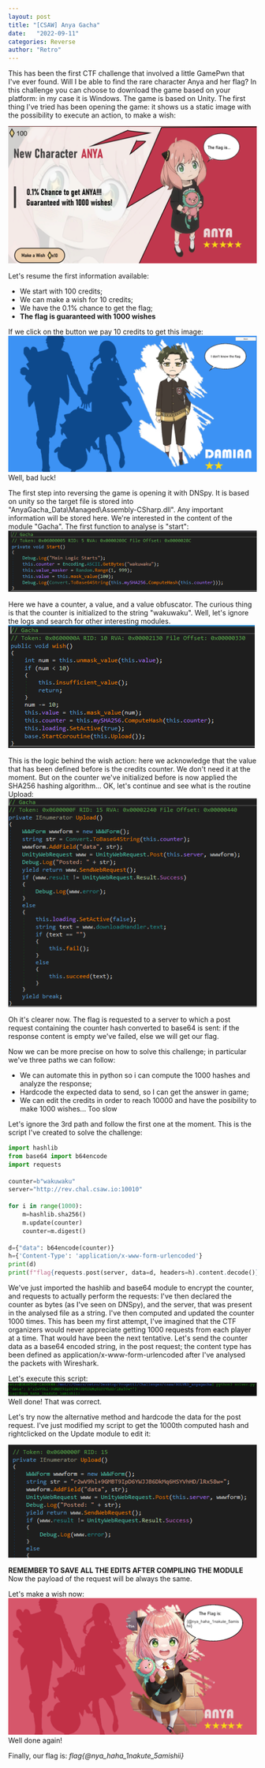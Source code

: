 ```yaml
---
layout: post
title: "[CSAW] Anya Gacha"
date:   "2022-09-11"
categories: Reverse
author: "Retro"
---
```

This has been the first CTF challenge that involved a little GamePwn that I've ever found. Will I be able to find the rare character Anya and her flag?
In this challenge you can choose to download the game based on your platform: in my case it is Windows. The game is based on Unity.
The first thing I've tried has been opening the game: it shows us a static image with the possibility to execute an action, to make a wish: 

![](/assets/posts_images/anyagacha/1-image1.png)

Let's resume the first information available:
- We start with 100 credits;
- We can make a wish for 10 credits;
- We have the 0.1% chance to get the flag;
- **The flag is guaranteed with 1000 wishes**

If we click on the button we pay 10 credits to get this image:
![](/assets/posts_images/anyagacha/2-image2.png)
Well, bad luck!

The first step into reversing the game is opening it with DNSpy. It is based on unity so the target file is stored into "AnyaGacha_Data\Managed\Assembly-CSharp.dll". Any important information will be stored here. We're interested in the content of the module "Gacha". The first function to analyse is "start":
![](/assets/posts_images/anyagacha/3-start.png)

Here we have a counter, a value, and a value obfuscator. The curious thing is that the counter is initialized to the string "wakuwaku".  Well, let's  ignore the logs and search for other interesting modules.
![](/assets/posts_images/anyagacha/4-wish.png)

This is the logic behind the wish action: here we acknowledge that the value that has been defined before is the credits counter. We don't need it at the moment. But on the counter we've initialized before is now applied the SHA256 hashing algorithm... OK, let's continue and see what is  the routine Upload:
![](/assets/posts_images/anyagacha/5-update.png)

Oh it's clearer now. The flag is requested to a server to which a post request containing the counter hash converted to base64 is sent: if the response content is empty we've failed, else we will get our flag.

Now  we can be more precise on how to solve this challenge; in particular we've three paths we can follow:
- We can automate this in python so i can compute the 1000 hashes and analyze the response;
- Hardcode the expected data to send, so I can get the answer in game;
- We can edit the credits in order to reach 10000 and have the posibility to make 1000 wishes... Too slow

Let's ignore the 3rd path and follow the first one at the moment. This is the script I've created to solve the challenge:

```python
import hashlib
from base64 import b64encode
import requests

counter=b"wakuwaku"
server="http://rev.chal.csaw.io:10010"

for i in range(1000):
    m=hashlib.sha256()
    m.update(counter)
    counter=m.digest()

d={"data": b64encode(counter)}
h={'Content-Type': 'application/x-www-form-urlencoded'}
print(d)
print(f"flag{requests.post(server, data=d, headers=h).content.decode()}")
```

We've just imported the hashlib and base64 module to encrypt the counter, and requests to actually perform the requests:
I've then declared the counter as bytes (as I've seen on DNSpy), and the server, that was present in the analysed  file as a string.
I've then computed and updated the counter 1000 times. This has been my first attempt, I've imagined that the CTF organizers would never appreciate getting 1000 requests from each player at a time. That would have been the next tentative.
Let's send the counter data as a base64 encoded string, in the post request; the content type has been defined as application/x-www-form-urlencoded after I've analysed the packets with Wireshark. 

Let's execute this script:
![](/assets/posts_images/anyagacha/6-flag.png)
Well done! That was correct.

Let's try now the alternative method and hardcode the data for the post request. I've just modified my script to get the 1000th computed hash and rightclicked on the Update module to edit it:

![](/assets/posts_images/anyagacha/7-module.png)

**REMEMBER TO SAVE ALL THE EDITS AFTER COMPILING THE MODULE**
Now the payload of the request will be always the same. 

Let's make a wish now:
![](/assets/posts_images/anyagacha/8-flagalt.png)
Well done again!

Finally, our flag is: 
*flag{@nya_haha_1nakute_5amishii}*
